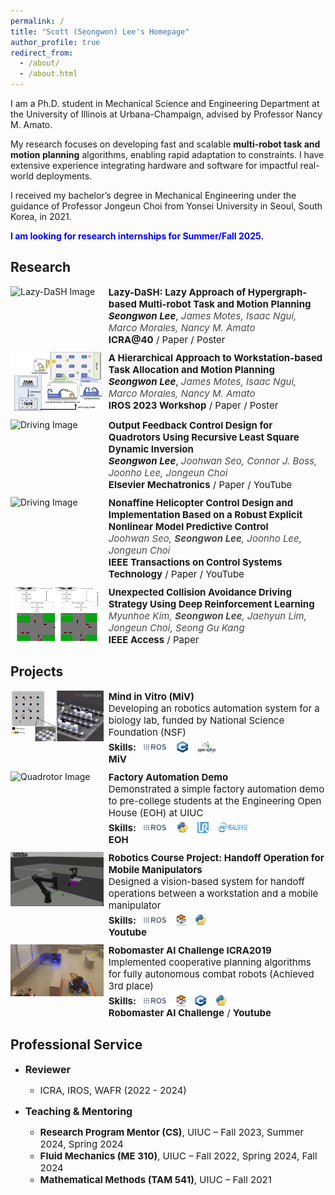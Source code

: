 ```yaml
---
permalink: /
title: "Scott (Seongwon) Lee's Homepage"
author_profile: true
redirect_from: 
  - /about/
  - /about.html
---
```

<p>I am a Ph.D. student in <a href="https://mechse.illinois.edu/" style="text-decoration: none;">Mechanical Science and Engineering</a> Department at the <a href="https://illinois.edu/" style="text-decoration: none;">University of Illinois at Urbana-Champaign</a>, advised by Professor <a href="https://siebelschool.illinois.edu/about/people/all-faculty/namato" style="text-decoration: none;">Nancy M. Amato</a>.</p>

<p>My research focuses on developing fast and scalable <strong>multi-robot task and motion planning</strong> algorithms, enabling rapid adaptation to constraints. I have extensive experience integrating hardware and software for impactful real-world deployments.</p>

<p>I received my bachelor’s degree in Mechanical Engineering under the guidance of Professor <a href="https://mlcs.yonsei.ac.kr/Professor.html" style="text-decoration: none;">Jongeun Choi</a> from Yonsei University in Seoul, South Korea, in 2021.</p>



<p style="color: blue;"><strong>I am looking for research internships for Summer/Fall 2025.</strong></p>

<!-- News
------  -->


Research
------
<!-- ### Lazy-DaSH -->
<div style="display: flex; flex-direction: row; align-items: flex-start; margin-bottom: 10px;">
  <div style="width: 30%; padding-right: 8px;">
    <img src="https://via.placeholder.com/150" alt="Lazy-DaSH Image" style="max-width: 100%; height: auto;">
  </div>
  <div style="width: 70%; font-size: 15px;">
    <strong>Lazy-DaSH: Lazy Approach of Hypergraph-based Multi-robot Task and Motion Planning</strong><br>
    <strong><em style="">Seongwon Lee</em></strong>, <em style="color: #4A4A4A;">James Motes, Isaac Ngui, Marco Morales, Nancy M. Amato</em><br>
    <a href="https://icra40.ieee.org/" style=" font-weight: bold; text-decoration: none;">ICRA@40</a> / <a href="../files/ICRA@40 Lazy-DaSH Lazy Approach for Hypergraph-based Multi-robot Task and Motion Planning Final.pdf" style=" text-decoration: none;">Paper</a> / <a href="../files/ICRA@40_poster.pdf" style=" text-decoration: none;">Poster</a>
  </div>
</div>

<!-- ### Reconfigurable Factory -->
<div style="display: flex; flex-direction: row; align-items: flex-start; margin-bottom: 10px;">
  <div style="width: 30%; padding-right: 8px;">
    <img src="../images/Task_assignment.png" alt="Reconfigurable Factory Image" style="max-width: 100%; height: auto;">
  </div>
  <div style="width: 70%; font-size: 15px;">
    <strong>A Hierarchical Approach to Workstation-based Task Allocation and Motion Planning</strong><br>
    <strong><em style="">Seongwon Lee</em></strong>, <em style="color: #4A4A4A;">James Motes, Isaac Ngui, Marco Morales, Nancy M. Amato</em><br>
    <a href="https://ieee-iros.org/" style=" font-weight: bold; text-decoration: none;">IROS 2023 Workshop</a> / <a href="../files/RAFF_2023_Submission.pdf" style=" text-decoration: none;">Paper</a> / <a href="../files/IROS2023Poster.pdf" style=" text-decoration: none;">Poster</a>
  </div>
</div>

<!-- ### Quadrotor -->
<div style="display: flex; flex-direction: row; align-items: flex-start; margin-bottom: 10px;">
  <div style="width: 30%; padding-right: 8px;">
    <img src="../images/quadrotor.gif" alt="Driving Image" style="max-width: 100%; height: auto;">
  </div>
  <div style="width: 70%; font-size: 15px;">
    <strong>Output Feedback Control Design for Quadrotors Using Recursive Least Square Dynamic Inversion</strong><br>
    <strong><em style="">Seongwon Lee</em></strong>, <em style="color: #4A4A4A;">Joohwan Seo, Connor J. Boss, Joonho Lee, Jongeun Choi</em><br>
    <a href="https://www.sciencedirect.com/journal/mechatronics" style=" font-weight: bold; text-decoration: none;">Elsevier Mechatronics</a> / <a href="../files/Outputfeedbackcontroldesignforquadrotorusingrecursiveleast square dynamicinversion.pdf" style=" text-decoration: none;">Paper</a> / <a href="https://youtu.be/ltcx1X3WuIU" style=" text-decoration: none;">YouTube</a>
  </div>
</div>

<!-- ### Helicopter -->
<div style="display: flex; flex-direction: row; align-items: flex-start; margin-bottom: 10px;">
  <div style="width: 30%; padding-right: 8px;">
    <img src="../images/helicoptor.gif" alt="Driving Image" style="max-width: 100%; height: auto;">
  </div>
  <div style="width: 70%; font-size: 15px;">
    <strong>Nonaffine Helicopter Control Design and Implementation Based on a Robust Explicit Nonlinear Model Predictive Control</strong><br>
    <em style="color: #4A4A4A;">Joohwan Seo, <strong style="">Seongwon Lee</strong>, Joonho Lee, Jongeun Choi</em><br>
    <a href="https://ieeexplore.ieee.org/xpl/RecentIssue.jsp?punumber=87" style=" font-weight: bold; text-decoration: none;">IEEE Transactions on Control Systems Technology</a> / <a href="../files/NonaffineHelicopterControlDesignandImplementationBasedonaRobustExplicitNonlinearModelPredictiveControl.pdf" style=" text-decoration: none;">Paper</a> / <a href="https://www.youtube.com/watch?v=aLQ-Ar9PMv4" style=" text-decoration: none;">YouTube</a>
  </div>
</div>

<!-- ### Driving -->
<div style="display: flex; flex-direction: row; align-items: flex-start; margin-bottom: 10px;">
  <div style="width: 30%; padding-right: 8px;">
    <img src="../images/autonomous_driving.gif" alt="Quadrotor Image" style="max-width: 100%; height: auto;">
  </div>
  <div style="width: 70%; font-size: 15px;">
    <strong>Unexpected Collision Avoidance Driving Strategy Using Deep Reinforcement Learning</strong><br>
    <em style="color: #4A4A4A;">Myunhoe Kim, <strong style="">Seongwon Lee</strong>, Jaehyun Lim, Jongeun Choi, Seong Gu Kang</em><br>
    <a href="https://ieeexplore.ieee.org/xpl/RecentIssue.jsp?punumber=6287639" style=" font-weight: bold; text-decoration: none;">IEEE Access</a> / <a href="../files/UnexpectedCollisionAvoidanceDrivingStrategyUsingDeepReinforcementLearning.pdf" style=" text-decoration: none;">Paper</a>
  </div>
</div>



Projects
------

<!-- ### Driving -->
<div style="display: flex; flex-direction: row; align-items: flex-start; margin-bottom: 10px;">
  <div style="width: 30%; padding-right: 8px;">
    <img src="../images/MiV.gif" alt="Quadrotor Image" style="max-width: 100%; height: auto;">
  </div>
  <div style="width: 70%; font-size: 15px;">
    <!-- <p>In this section, provide details about your research on quadrotors, including any unique approaches, challenges, and achievements.</p> -->
    <strong>Mind in Vitro (MiV)</strong><br>
    Developing an robotics automation system for a biology lab, funded by National Science Foundation (NSF)<br>
    <div style="display: flex; flex-direction: row; align-items: center; flex-wrap: wrap; gap: 10px; margin-top: 5px;">
      <strong>Skills:</strong>
      <div style="display: flex; align-items: center;">
        <img src="../icons/ros.png" alt="ROS Icon" style="width: 40px; height: 18px; margin-right: 5px;">
        <!-- <span>ROS</span> -->
      </div>
      <div style="display: flex; align-items: center;">
        <img src="../icons/c++.png" alt="Python Icon" style="width: 18px; height: 18px; margin-right: 5px;">
        <!-- <span>C++</span> -->
      </div>
      <div style="display: flex; align-items: center;">
        <img src="../icons/ephys.png" alt="Python Icon" style="width: 30px; height: 18px; margin-right: 5px;">
        <!-- <span>Open Ephys</span> -->
      </div>
    </div>
    <a href="https://mindinvitro.illinois.edu/" style=" font-weight: bold; text-decoration: none;">MiV</a> 
  </div>
</div>

<!-- ### Driving -->
<div style="display: flex; flex-direction: row; align-items: flex-start; margin-bottom: 10px;">
  <div style="width: 30%; padding-right: 8px;">
    <img src="../images/EOH.gif" alt="Quadrotor Image" style="max-width: 100%; height: auto;">
  </div>
  <div style="width: 70%; font-size: 15px;">
    <!-- <p>In this section, provide details about your research on quadrotors, including any unique approaches, challenges, and achievements.</p> -->
    <strong>Factory Automation Demo</strong><br>
    Demonstrated a simple factory automation demo to pre-college students at the Engineering Open House (EOH) at UIUC<br>
    <div style="display: flex; flex-direction: row; align-items: center; flex-wrap: wrap; gap: 10px; margin-top: 5px;">
      <strong>Skills:</strong>
      <div style="display: flex; align-items: center;">
        <img src="../icons/ros.png" alt="ROS Icon" style="width: 40px; height: 18px; margin-right: 5px;">
        <!-- <span>ROS</span> -->
      </div>
      <div style="display: flex; align-items: center;">
        <img src="../icons/python.png" alt="Python Icon" style="width: 18px; height: 18px; margin-right: 5px;">
        <!-- <span>Python</span> -->
      </div>
      <div style="display: flex; align-items: center;">
        <img src="../icons/ur.png" alt="Python Icon" style="width: 18px; height: 18px; margin-right: 5px;">
        <!-- <span>Universal Robot Arms</span> -->
      </div>
      <div style="display: flex; align-items: center;">
        <img src="../icons/realsense.png" alt="Python Icon" style="width: 50px; height: 18px; margin-right: 5px;">
        <!-- <span>Universal Robot Arms</span> -->
      </div>
    </div>
    <a href="https://eohillinois.org/" style=" font-weight: bold; text-decoration: none;">EOH</a>
  </div>
</div>


<!-- ### Driving -->
<div style="display: flex; flex-direction: row; align-items: flex-start; margin-bottom: 10px;">
  <div style="width: 30%; padding-right: 8px;">
    <img src="../images/ECE470.gif" alt="Quadrotor Image" style="max-width: 100%; height: auto;">
  </div>
  <div style="width: 70%; font-size: 15px;">
    <!-- <p>In this section, provide details about your research on quadrotors, including any unique approaches, challenges, and achievements.</p> -->
    <strong>Robotics Course Project: Handoff Operation for Mobile Manipulators</strong><br>
    Designed a vision-based system for handoff operations between a workstation and a mobile manipulator <br>
    <div style="display: flex; flex-direction: row; align-items: center; flex-wrap: wrap; gap: 10px; margin-top: 5px;">
      <strong>Skills:</strong>
      <div style="display: flex; align-items: center;">
        <img src="../icons/ros.png" alt="ROS Icon" style="width: 40px; height: 18px; margin-right: 5px;">
        <!-- <span>ROS</span> -->
      </div>
      <div style="display: flex; align-items: center;">
        <img src="../icons/gazebo.png" alt="Python Icon" style="width: 14px; height: 18px; margin-right: 5px;">
        <!-- <span>Gazebo</span> -->
      </div>
      <div style="display: flex; align-items: center;">
        <img src="../icons/python.png" alt="Python Icon" style="width: 18px; height: 18px; margin-right: 5px;">
        <!-- <span>Python</span> -->
      </div>
    </div>
    <a href="https://youtu.be/vK7W6ffZrBM" style=" font-weight: bold; text-decoration: none;">Youtube</a> 
  </div>
</div>


<!-- ### Driving -->
<div style="display: flex; flex-direction: row; align-items: flex-start; margin-bottom: 10px;">
  <div style="width: 30%; padding-right: 8px;">
    <img src="../images/Robomaster.gif" alt="Quadrotor Image" style="max-width: 100%; height: auto;">
  </div>
  <div style="width: 70%; font-size: 15px;">
    <strong>Robomaster AI Challenge ICRA2019</strong><br>
    Implemented cooperative planning algorithms for fully autonomous combat robots (Achieved 3rd place) <br>
    <div style="display: flex; flex-direction: row; align-items: center; flex-wrap: wrap; gap: 10px; margin-top: 5px;">
      <strong>Skills:</strong>
      <div style="display: flex; align-items: center;">
        <img src="../icons/ros.png" alt="ROS Icon" style="width: 40px; height: 18px; margin-right: 5px;">
        <!-- <span>ROS</span> -->
      </div>
      <div style="display: flex; align-items: center;">
        <img src="../icons/gazebo.png" alt="Python Icon" style="width: 14px; height: 18px; margin-right: 5px;">
        <!-- <span>Gazebo</span> -->
      </div>
      <div style="display: flex; align-items: center;">
        <img src="../icons/c++.png" alt="Python Icon" style="width: 18px; height: 18px; margin-right: 5px;">
        <!-- <span>C++</span> -->
      </div><div style="display: flex; align-items: center;">
        <img src="../icons/python.png" alt="Python Icon" style="width: 18px; height: 18px; margin-right: 5px;">
        <!-- <span>Python</span> -->
      </div>
    </div>
    <a href="https://www.robomaster.com/en-US" style=" font-weight: bold; text-decoration: none;">Robomaster AI Challenge</a> / <a href="https://www.youtube.com/watch?v=oJdBfSafWjM" style=" font-weight: bold; text-decoration: none;">Youtube</a> 
  </div>
</div>

<!-- ### Driving -->
<!-- <div style="display: flex; flex-direction: row; align-items: flex-start; margin-bottom: 10px;">
  <div style="width: 30%; padding-right: 8px;">
    <img src="https://via.placeholder.com/150" alt="Quadrotor Image" style="max-width: 100%; height: auto;">
  </div>
  <div style="width: 70%; font-size: 15px;">
    <strong>BMW Korea Research Competition</strong><br>
    Myunhoe Kim, Seongwon Lee, Jaehyun Lim, Jongeun Choi, Seong Gu Kang<br>
    <a href="https://ieeexplore.ieee.org/xpl/RecentIssue.jsp?punumber=6287639">[IEEE Access]</a> / <a href="https://icra40.ieee.org/">[Paper]</a> 
  </div>
</div> -->




<!-- Experience
------ -->


Professional Service
------
- <span style="font-size: 16px;">**Reviewer**</span>
  - <span style="font-size: 15px;">ICRA, IROS, WAFR (2022 - 2024)</span>

- <span style="font-size: 16px;">**Teaching & Mentoring**</span>
  - <span style="font-size: 15px;">**Research Program Mentor (CS)**, UIUC – Fall 2023, Summer 2024, Spring 2024</span>
  - <span style="font-size: 15px;">**Fluid Mechanics (ME 310)**, UIUC – Fall 2022, Spring 2024, Fall 2024</span>
  - <span style="font-size: 15px;">**Mathematical Methods (TAM 541)**, UIUC – Fall 2021</span>

<!-- Contact
------ 
More info about configuring Academic Pages can be found in [the guide](https://academicpages.github.io/markdown/), the [growing wiki](https://github.com/academicpages/academicpages.github.io/wiki), and you can always [ask a question on GitHub](https://github.com/academicpages/academicpages.github.io/discussions). The [guides for the Minimal Mistakes theme](https://mmistakes.github.io/minimal-mistakes/docs/configuration/) (which this theme was forked from) might also be helpful. -->
